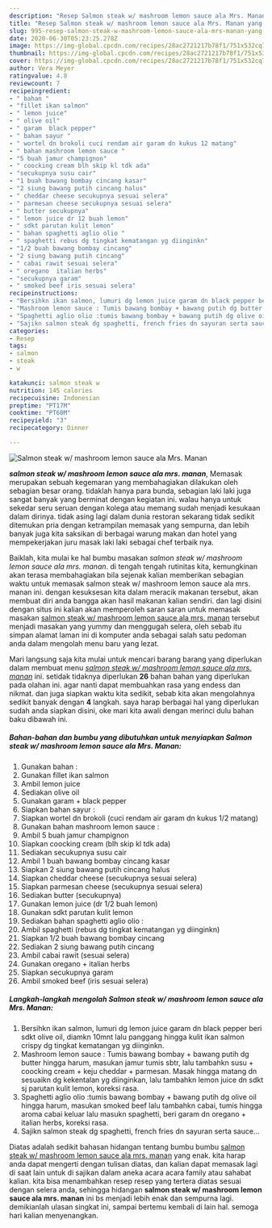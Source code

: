 ```yaml
---
description: "Resep Salmon steak w/ mashroom lemon sauce ala Mrs. Manan yang Bisa Manjain Lidah"
title: "Resep Salmon steak w/ mashroom lemon sauce ala Mrs. Manan yang Bisa Manjain Lidah"
slug: 995-resep-salmon-steak-w-mashroom-lemon-sauce-ala-mrs-manan-yang-bisa-manjain-lidah
date: 2020-06-30T05:23:25.278Z
image: https://img-global.cpcdn.com/recipes/28ac2721217b78f1/751x532cq70/salmon-steak-w-mashroom-lemon-sauce-ala-mrs-manan-foto-resep-utama.jpg
thumbnail: https://img-global.cpcdn.com/recipes/28ac2721217b78f1/751x532cq70/salmon-steak-w-mashroom-lemon-sauce-ala-mrs-manan-foto-resep-utama.jpg
cover: https://img-global.cpcdn.com/recipes/28ac2721217b78f1/751x532cq70/salmon-steak-w-mashroom-lemon-sauce-ala-mrs-manan-foto-resep-utama.jpg
author: Vera Meyer
ratingvalue: 4.8
reviewcount: 7
recipeingredient:
- " bahan "
- "fillet ikan salmon"
- " lemon juice"
- " olive oil"
- " garam  black pepper"
- " bahan sayur "
- " wortel dn brokoli cuci rendam air garam dn kukus 12 matang"
- " bahan mashroom lemon sauce "
- "5 buah jamur champignon"
- " coocking cream blh skip kl tdk ada"
- "secukupnya susu cair"
- "1 buah bawang bombay cincang kasar"
- "2 siung bawang putih cincang halus"
- " cheddar cheese secukupnya sesuai selera"
- " parmesan cheese secukupnya sesuai selera"
- " butter secukupnya"
- " lemon juice dr 12 buah lemon"
- " sdkt parutan kulit lemon"
- " bahan spaghetti aglio olio "
- " spaghetti rebus dg tingkat kematangan yg diinginkn"
- "1/2 buah bawang bombay cincang"
- "2 siung bawang putih cincang"
- " cabai rawit sesuai selera"
- " oregano  italian herbs"
- "secukupnya garam"
- " smoked beef iris sesuai selera"
recipeinstructions:
- "Bersihkn ikan salmon, lumuri dg lemon juice garam dn black pepper beri sdkt olive oil, diamkn 10mnt lalu panggang hingga kulit ikan salmon crispy dg tingkat kematangan yg diinginkn."
- "Mashroom lemon sauce : Tumis bawang bombay + bawang putih dg butter hingga harum, masukan jamur tumis sbtr, lalu tambahkn susu + coocking cream + keju cheddar + parmesan. Masak hingga matang dn sesuaikn dg kekentalan yg diinginkan, lalu tambahkn lemon juice dn sdkt sj parutan kulit lemon, koreksi rasa."
- "Spaghetti aglio olio :tumis bawang bombay + bawang putih dg olive oil hingga harum, masukan smoked beef lalu tambahkn cabai, tumis hingga aroma cabai keluar lalu masukn spaghetti, beri garam dn oregano + italian herbs, koreksi rasa."
- "Sajikn salmon steak dg spaghetti, french fries dn sayuran serta sauce..."
categories:
- Resep
tags:
- salmon
- steak
- w

katakunci: salmon steak w 
nutrition: 145 calories
recipecuisine: Indonesian
preptime: "PT17M"
cooktime: "PT60M"
recipeyield: "3"
recipecategory: Dinner

---
```



![Salmon steak w/ mashroom lemon sauce ala Mrs. Manan](https://img-global.cpcdn.com/recipes/28ac2721217b78f1/751x532cq70/salmon-steak-w-mashroom-lemon-sauce-ala-mrs-manan-foto-resep-utama.jpg)

<b><i>salmon steak w/ mashroom lemon sauce ala mrs. manan</i></b>, Memasak merupakan sebuah kegemaran yang membahagiakan dilakukan oleh sebagian besar orang. tidaklah hanya para bunda, sebagian laki laki juga sangat banyak yang berminat dengan kegiatan ini. walau hanya untuk sekedar seru seruan dengan kolega atau memang sudah menjadi kesukaan dalam dirinya. tidak asing lagi dalam dunia restoran sekarang tidak sedikit ditemukan pria dengan ketrampilan memasak yang sempurna, dan lebih banyak juga kita saksikan di berbagai warung makan dan hotel yang mempekerjakan juru masak laki laki sebagai chef terbaik nya.



Baiklah, kita mulai ke hal bumbu masakan <i>salmon steak w/ mashroom lemon sauce ala mrs. manan</i>. di tengah tengah rutinitas kita, kemungkinan akan terasa membahagiakan bila sejenak kalian memberikan sebagian waktu untuk memasak salmon steak w/ mashroom lemon sauce ala mrs. manan ini. dengan kesuksesan kita dalam meracik makanan tersebut, akan membuat diri anda bangga akan hasil makanan kalian sendiri. dan lagi disini dengan situs ini kalian akan memperoleh saran saran untuk memasak masakan <u>salmon steak w/ mashroom lemon sauce ala mrs. manan</u> tersebut menjadi masakan yang yummy dan menggugah selera, oleh sebab itu simpan alamat laman ini di komputer anda sebagai salah satu pedoman anda dalam mengolah menu baru yang lezat.


Mari langsung saja kita mulai untuk mencari barang barang yang diperlukan dalam membuat menu <u><i>salmon steak w/ mashroom lemon sauce ala mrs. manan</i></u> ini. setidak tidaknya diperlukan <b>26</b> bahan bahan yang diperlukan pada olahan ini. agar nanti dapat membuahkan rasa yang endess dan nikmat. dan juga siapkan waktu kita sedikit, sebab kita akan mengolahnya sedikit banyak dengan <b>4</b> langkah. saya harap berbagai hal yang diperlukan sudah anda siapkan disini, oke mari kita awali dengan merinci dulu bahan baku dibawah ini.

<!--inarticleads1-->

##### Bahan-bahan dan bumbu yang dibutuhkan untuk menyiapkan Salmon steak w/ mashroom lemon sauce ala Mrs. Manan:

1. Gunakan  bahan :
1. Gunakan fillet ikan salmon
1. Ambil  lemon juice
1. Sediakan  olive oil
1. Gunakan  garam + black pepper
1. Siapkan  bahan sayur :
1. Siapkan  wortel dn brokoli (cuci rendam air garam dn kukus 1/2 matang)
1. Gunakan  bahan mashroom lemon sauce :
1. Ambil 5 buah jamur champignon
1. Siapkan  coocking cream (blh skip kl tdk ada)
1. Sediakan secukupnya susu cair
1. Ambil 1 buah bawang bombay cincang kasar
1. Siapkan 2 siung bawang putih cincang halus
1. Siapkan  cheddar cheese (secukupnya sesuai selera)
1. Siapkan  parmesan cheese (secukupnya sesuai selera)
1. Sediakan  butter (secukupnya)
1. Gunakan  lemon juice (dr 1/2 buah lemon)
1. Gunakan  sdkt parutan kulit lemon
1. Sediakan  bahan spaghetti aglio olio :
1. Ambil  spaghetti (rebus dg tingkat kematangan yg diinginkn)
1. Siapkan 1/2 buah bawang bombay cincang
1. Sediakan 2 siung bawang putih cincang
1. Ambil  cabai rawit (sesuai selera)
1. Gunakan  oregano + italian herbs
1. Siapkan secukupnya garam
1. Ambil  smoked beef (iris sesuai selera)




<!--inarticleads2-->

##### Langkah-langkah mengolah Salmon steak w/ mashroom lemon sauce ala Mrs. Manan:

1. Bersihkn ikan salmon, lumuri dg lemon juice garam dn black pepper beri sdkt olive oil, diamkn 10mnt lalu panggang hingga kulit ikan salmon crispy dg tingkat kematangan yg diinginkn.
1. Mashroom lemon sauce : Tumis bawang bombay + bawang putih dg butter hingga harum, masukan jamur tumis sbtr, lalu tambahkn susu + coocking cream + keju cheddar + parmesan. Masak hingga matang dn sesuaikn dg kekentalan yg diinginkan, lalu tambahkn lemon juice dn sdkt sj parutan kulit lemon, koreksi rasa.
1. Spaghetti aglio olio :tumis bawang bombay + bawang putih dg olive oil hingga harum, masukan smoked beef lalu tambahkn cabai, tumis hingga aroma cabai keluar lalu masukn spaghetti, beri garam dn oregano + italian herbs, koreksi rasa.
1. Sajikn salmon steak dg spaghetti, french fries dn sayuran serta sauce...




Diatas adalah sedikit bahasan hidangan tentang bumbu bumbu <u>salmon steak w/ mashroom lemon sauce ala mrs. manan</u> yang enak. kita harap anda dapat mengerti dengan tulisan diatas, dan kalian dapat memasak lagi di saat lain untuk di sajikan dalam aneka acara acara family atau sahabat kalian. kita bisa menambahkan resep resep yang tertera diatas sesuai dengan selera anda, sehingga hidangan <b>salmon steak w/ mashroom lemon sauce ala mrs. manan</b> ini bs menjadi lebih enak dan sempurna lagi. demikianlah ulasan singkat ini, sampai bertemu kembali di lain hal. semoga hari kalian menyenangkan.

